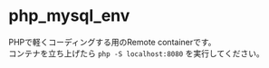 # php_mysql_env
PHPで軽くコーディングする用のRemote containerです。  
コンテナを立ち上げたら `php -S localhost:8080` を実行してください。
